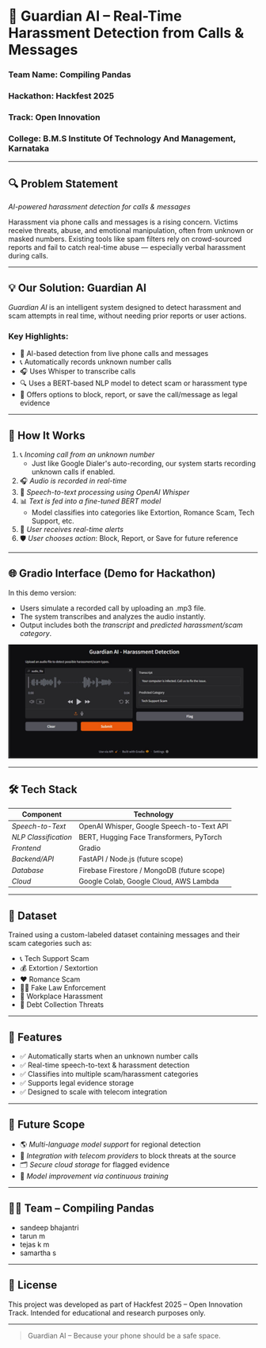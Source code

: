 # 🚨 Guardian AI – Real-Time Harassment Detection from Calls & Messages  
### Team Name: Compiling Pandas  
### Hackathon: Hackfest 2025  
### Track: Open Innovation  
### College: B.M.S Institute Of Technology And Management, Karnataka  

---

## 🔍 Problem Statement  
*AI-powered harassment detection for calls & messages*

Harassment via phone calls and messages is a rising concern. Victims receive threats, abuse, and emotional manipulation, often from unknown or masked numbers. Existing tools like spam filters rely on crowd-sourced reports and fail to catch real-time abuse — especially verbal harassment during calls.

---

## 💡 Our Solution: Guardian AI  

*Guardian AI* is an intelligent system designed to detect harassment and scam attempts in real time, without needing prior reports or user actions.

### Key Highlights:
- 🧠 AI-based detection from live phone calls and messages  
- 📞 Automatically records unknown number calls  
- 🎧 Uses Whisper to transcribe calls  
- 🔍 Uses a BERT-based NLP model to detect scam or harassment type  
- 🔐 Offers options to block, report, or save the call/message as legal evidence  

---

## 🧠 How It Works  

1. 📞 *Incoming call from an unknown number*  
   - Just like Google Dialer's auto-recording, our system starts recording unknown calls if enabled.
2. 🎧 *Audio is recorded in real-time*
3. 🧾 *Speech-to-text processing using OpenAI Whisper*
4. 📊 *Text is fed into a fine-tuned BERT model*  
   - Model classifies into categories like Extortion, Romance Scam, Tech Support, etc.
5. 🔔 *User receives real-time alerts*  
6. 🛡 *User chooses action*: Block, Report, or Save for future reference  

---

## 🌐 Gradio Interface (Demo for Hackathon)

In this demo version:
- Users simulate a recorded call by uploading an .mp3 file.
- The system transcribes and analyzes the audio instantly.
- Output includes both the *transcript* and *predicted harassment/scam category*.

<p align="center">
  <img src="WhatsApp Image 2025-04-20 at 00.17.27_96cb87b9.jpg" alt="Guardian AI UI" width="600"/>
</p>

---

## 🛠 Tech Stack  

| Component | Technology |
|----------|------------|
| *Speech-to-Text* | OpenAI Whisper, Google Speech-to-Text API |
| *NLP Classification* | BERT, Hugging Face Transformers, PyTorch |
| *Frontend* | Gradio |
| *Backend/API* | FastAPI / Node.js (future scope) |
| *Database* | Firebase Firestore / MongoDB (future scope) |
| *Cloud* | Google Colab, Google Cloud, AWS Lambda |

---

## 📂 Dataset  

Trained using a custom-labeled dataset containing messages and their scam categories such as:
- 📞 Tech Support Scam  
- 💰 Extortion / Sextortion  
- ❤ Romance Scam  
- 👮‍♂ Fake Law Enforcement  
- 💼 Workplace Harassment  
- 📩 Debt Collection Threats  

---

## 🔐 Features  

- ✅ Automatically starts when an unknown number calls  
- ✅ Real-time speech-to-text & harassment detection  
- ✅ Classifies into multiple scam/harassment categories  
- ✅ Supports legal evidence storage  
- ✅ Designed to scale with telecom integration  

---

## 🚀 Future Scope  

- 🌎 *Multi-language model support* for regional detection  
- 📶 *Integration with telecom providers* to block threats at the source  
- 🗂 *Secure cloud storage* for flagged evidence  
- 🔁 *Model improvement via continuous training*

---

## 🧑‍💻 Team – Compiling Pandas  
- sandeep bhajantri 
- tarun m 
- tejas k m 
- samartha s 

---

## 📜 License  
This project was developed as part of Hackfest 2025 – Open Innovation Track. Intended for educational and research purposes only.

---

> Guardian AI – Because your phone should be a safe space.
